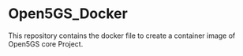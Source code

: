 # Open5GS_Docker
This repository contains the docker file to create a container image of Open5GS core Project.

